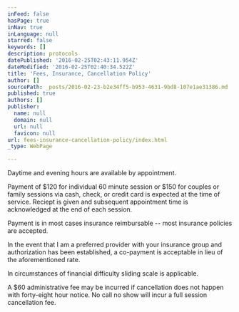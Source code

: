 ```yaml
---
inFeed: false
hasPage: true
inNav: true
inLanguage: null
starred: false
keywords: []
description: protocols
datePublished: '2016-02-25T02:43:11.954Z'
dateModified: '2016-02-25T02:40:34.522Z'
title: 'Fees, Insurance, Cancellation Policy'
author: []
sourcePath: _posts/2016-02-23-b2e34ff5-b953-4631-9bd8-107e1ae31386.md
published: true
authors: []
publisher:
  name: null
  domain: null
  url: null
  favicon: null
url: fees-insurance-cancellation-policy/index.html
_type: WebPage

---
```

Daytime and evening hours are available by appointment.  

Payment
of $120 for individual 60 minute session or $150 for couples or family 
sessions via cash, check, or credit card is expected at the time of 
service. Reciept is given and subsequent appointment time is 
acknowledged at the end of each session.

Payment is in most cases insurance reimbursable -- most insurance policies are accepted.

In
the event that I am a preferred provider with your insurance group and 
authorization has been established, a co-payment is acceptable in lieu 
of the aforementioned rate.

In circumstances of financial difficulty sliding scale is applicable.

A
$60 administrative fee may be incurred if cancellation does not happen 
with forty-eight hour notice.  No call no show will incur a full session
cancellation fee.